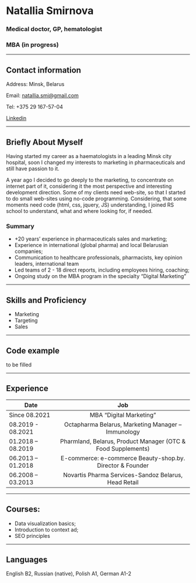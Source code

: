 # **Natallia Smirnova**
### **Medical doctor, GP, hematologist** 
### **MBA (in progress)**
********* 
## **Contact information**
Address: Minsk, Belarus

Email: natallia.smi@gmail.com

Tel: +375 29 167-57-04

[Linkedin](https://www.linkedin.com/in/natallia-smirnova)

********* 
## **Briefly About Myself**
Having started my career as a haematologists in a leading Minsk city hospital, soon I changed my interests to marketing in pharmaceuticals and still have passion to it.

A year ago I decided to go deeply to the marketing, to concentrate on internet part of it, considering it the most perspective and interesting development direction. Some of my clients need web-site, so that I started to do small web-sites using no-code programming. Considering, that some moments need code (html, css, jquery, JS) understanding, I joined RS school to understand, what and where looking for, if needed.

### **Summary**
*	+20 years’ experience in pharmaceuticals sales and marketing;
*	Experience in international (global pharma) and local Belarusian companies; 
*	Communication to healthcare professionals, pharmacists, key opinion leaders, international team
*	Led teams of 2 - 18 direct reports, including employees hiring, coaching;
*	Ongoing study on the MBA program in the specialty “Digital Marketing”
********* 
## **Skills and Proficiency**
*	Marketing
*	Targeting
*	Sales
********* 
## **Code example**
to be filled
********* 
## **Experience**
Date    | Job  
-----------|:-------: 
Since 08.2021 | MBA “Digital Marketing” 
08.2019 - 08.2021 | Octapharma Belarus, Marketing Manager – Immunology
01.2018 – 08.2019 | Pharmland, Belarus, Product Manager (OTC & Food Supplements)
06.2013 – 01.2018 | E-commerce: e-commerce Beauty-shop.by. Director & Founder
06.2008 – 03.2013 | Novartis Pharma Services-Sandoz Belarus, Head Retail
********* 
## **Courses:**
* Data visualization basics; 
* Introduction to context ad; 
* SEO principles
********* 
## **Languages**
English B2, Russian (native), Polish A1, German A1-2
